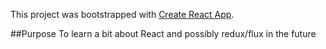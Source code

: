 This project was bootstrapped with [Create React App](https://github.com/facebook/create-react-app).

##Purpose
To learn a bit about React and possibly redux/flux in the future
